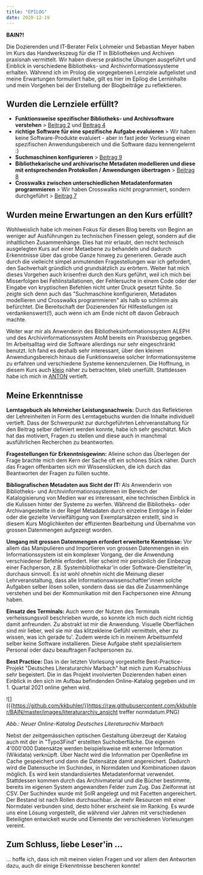 ```yaml
---
title: "EPILOG"
date: 2020-12-19
---
```


**BAIN?!** 

Die Dozierenden und IT-Berater Felix Lohmeier und Sebastian Meyer haben im Kurs das Handwerkszeug für die IT in Bibliotheken und Archiven praxisnah vermittelt. Wir haben diverse praktische Übungen ausgeführt und Einblick in verschiedene Bibliotheks- und Archivinformationssysteme erhalten. Während ich im Prolog die vorgegebenen Lernziele aufgelistet und meine Erwartungen formuliert habe, gilt es hier im Epilog die Lerninhalte und mein Vorgehen bei der Erstellung der Blogbeiträge zu reflektieren.

## Wurden die Lernziele erfüllt?
- **Funktionsweise spezifischer Bibliotheks- und Archivsoftware verstehen** > [Beitrag 2](https://kkbuhler.github.io/BAIN/2020/09/25/tag2.html) und [Beitrag 4](https://kkbuhler.github.io/BAIN/2020/10/09/tag4.html) 
- **richtige Software für eine spezifische Aufgabe evaluieren** > Wir haben keine Software-Produkte evaluiert - aber in fast jeder Vorlesung einen spezifischen Anwendungsbereich und die Software dazu kennengelernt :)
- **Suchmaschinen konfigurieren** > [Beitrag 9](https://kkbuhler.github.io/BAIN/2020/12/11/tag9.html)
- **Bibliothekarische und archivarische Metadaten modellieren und diese mit entsprechenden Protokollen / Anwendungen übertragen** > [Beitrag 8](https://kkbuhler.github.io/BAIN/2020/11/27/tag8.html)
- **Crosswalks zwischen unterschiedlichen Metadatenformaten programmieren** > Wir haben Crosswalks nicht programmiert, sondern durchgeführt > [Beitrag 7](https://kkbuhler.github.io/BAIN/2020/11/20/tag7.html)

## Wurden meine Erwartungen an den Kurs erfüllt?
Wohlweislich habe ich meinen Fokus für diesen Blog bereits von Beginn an weniger auf Ausführungen zu technischen Finessen gelegt, sondern auf die inhaltlichen Zusammenhänge. Dies hat mir erlaubt, den recht technisch ausgelegten Kurs auf einer Metaebene zu behandeln und dadurch Erkenntnisse über das grobe Ganze hinweg zu generieren. Gerade auch durch die vielleicht simpel anmutenden Fragestellungen war ich gefordert, den Sachverhalt gründlich und grundsätzlich zu erörtern. Weiter hat mich dieses Vorgehen auch krisenfrei durch den Kurs geführt, weil ich mich bei Misserfolgen bei Fehlinstallationen, der Fehlersuche in einem Code oder der Eingabe von kryptischen Befehlen nicht unter Druck gesetzt fühlte. So zeigte sich denn auch das "Suchmaschine konfigurieren, Metadaten modellieren und Crosswalks programmieren" als halb so schlimm als befürchtet. Die Bereitschaft der Dozierenden für Hilfestellungen ist verdankenswert(!), auch wenn ich am Ende nicht oft davon Gebrauch machte.

Weiter war mir als Anwenderin des Bibliotheksinformationssystem ALEPH und des Archivinformationssystem AtoM bereits ein Praxisbezug gegeben. Im Arbeitsalltag wird die Software allerdings nur sehr eingeschränkt benutzt. Ich fand es deshalb sehr interessant, über den kleinen Anwendungsbereich hinaus die Funktionsweise solcher Informationsysteme zu erfahren und verschiedene Systeme kennenzulernen. Die Hoffnung, in diesem Kurs auch [kleio](https://kleio.com) näher zu betrachten, blieb unerfüllt. Stattdessen habe ich mich in [ANTON]((https://kkbuhler.github.io/BAIN/2020/10/16/tag5.html)) vertieft. 

## Meine Erkenntnisse 
**Lerntagebuch als lehrreicher Leistungsnachweis:** Durch das Reflektieren der Lehreinheiten in Form des Lerntagebuchs wurden die Inhalte individuell vertieft. Dass der Schwerpunkt zur durchgeführten Lehrveranstaltung für den Beitrag selber definiert werden konnte, habe ich sehr geschätzt. Mich hat das motiviert, Fragen zu stellen und diese auch in manchmal ausführlichen Recherchen zu beantworten.

**Fragestellungen für Erkenntnisgewinn:** Alleine schon das Überlegen der Frage brachte mich dem Kern der Sache oft ein schönes Stück näher. Durch das Fragen offenbarten sich mir Wissenslücken, die ich durch das Beantworten der Fragen zu füllen suchte. 

**Bibliografischen Metadaten aus Sicht der IT:** Als Anwenderin von Bibliotheks- und Archivinformationssystemen im Bereich der Katalogisierung von Medien war es interessant, eine technischen Einblick in die Kulissen hinter der Systeme zu werfen. Während die Bibliotheks- oder Archivangestellte in der Regel Metadaten durch einzelne Einträge in Felder oder die gezielte Vervielfältigung von Exemplarsätzen erstellt, sind in diesem Kurs Möglichkeiten der effizienten Bearbeitung und Übernahme von grossen Datenmengen aufgezeigt worden.

**Umgang mit grossen Datenmengen erfordert erweiterte Kenntnisse:** Vor allem das Manipulieren und Importieren von grossen Datenmengen in ein Informationssystem ist ein komplexer Vorgang, der die Anwendung verschiedener Befehle erfordert. Hier scheint mir persönlich der Einbezug einer Fachperson, z.B. Systembibliothekar'in oder Software-Dienstleiter'in, durchaus sinnvoll. Es ist wohl ohnehin nicht die Meinung dieser Lehrveranstaltung, dass alle Informationswissenschaftler'innen solche Aufgaben selber lösen sollen, sondern dass sie das die Zusammenhänge verstehen und bei der Kommunikation mit den Fachpersonen eine Ahnung haben. 

**Einsatz des Terminals:** Auch wenn der Nutzen des Terminals verheissungsvoll beschrieben wurde, so konnte ich mich doch nicht richtig damit anfreunden. Zu abstrakt ist mir die Anwendung. Visuelle Oberflächen sind mir lieber, weil sie mir das klitzekleine Gefühl vermitteln, eher zu wissen, was ich gerade tu'. Zudem werde ich in meinem Arbeitsumfeld selber keine Software installieren. Diese Aufgabe steht spezialisiertem Personal oder dazu beauftragen Fachpersonen zu. 

**Best Practice:** Das in der letzten Vorlesung vorgestellte Best-Practice-Projekt "Deutsches Literaturarchiv Marbach" hat mich zum Kursabschluss sehr begeistert. Die in das Projekt involvierten Dozierenden haben einen Einblick in den sich im Aufbau befindenden Online-Katalog gegeben und im 1. Quartal 2021 online gehen wird. 

![]({{https://github.com/kkbuhler/}}https://raw.githubusercontent.com/kkbuhler/BAIN/master/images/literaturarchiv_ansicht treffer normdatum.PNG)

*Abb.: Neuer Online-Katalog Deutsches Literaturachiv Marbach*

Nebst der zeitgemässichen optischen Gestaltung überzeugt der Katalog auch mit der in "Typo3Find" erstellten Suchoberfläche. Die eigenen 4'000'000 Datensätze werden beispielsweise mit externer Information (Wikidata) verknüpft. Über Nacht wird die Information per OpenRefine im Cache gespeichert und dann die Datensätze damit angereichert. Dadurch wird die Datensuche im Suchindex, in Normdaten und Kombinationen davon möglich. Es wird kein standardisiertes Metadatenformat verwendet. Stattdessen kommen durch das Archivmaterial und die Bücher bestimmte, bereits im eigenen System angewandten Felder zum Zug. Das Zielformat ist CSV. Der Suchindex wurde mit SolR angelegt und mit Facetten angereichert. Der Bestand ist nach Rollen durchsuchbar. Je mehr Resourcen mit einer Normdatei verbunden sind, desto höher erscheint sie im Ranking. Es wurde uns eine Lösung vorgestellt, die während vier Jahren mit verschiedenen Beteiligten entwickelt wurde und Elemente der verschiedenen Vorlesungen vereint.

## Zum Schluss, liebe Leser'in ...
... hoffe ich, dass ich mit meinen vielen Fragen und vor allem den Antworten dazu, auch dir einige Erkenntnisse bescheren konnte!





